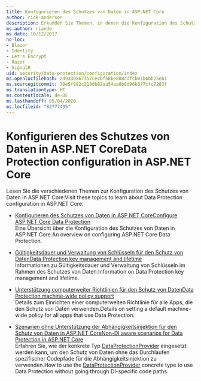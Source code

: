 ```yaml
---
title: Konfigurieren des Schutzes von Daten in ASP.NET Core
author: rick-anderson
description: Erkunden Sie Themen, in denen die Konfiguration des Schutzes von Daten in ASP.NET Core erläutert wird.
ms.author: riande
ms.date: 10/12/2017
no-loc:
- Blazor
- Identity
- Let's Encrypt
- Razor
- SignalR
uid: security/data-protection/configuration/index
ms.openlocfilehash: 2d9330867357cecbf58be808cdfcb01b6bb25eb1
ms.sourcegitcommit: 70e5f982c218db82aa54aa8b8d96b377cfc7283f
ms.translationtype: HT
ms.contentlocale: de-DE
ms.lasthandoff: 05/04/2020
ms.locfileid: "82777435"
---
```

# <a name="data-protection-configuration-in-aspnet-core"></a><span data-ttu-id="2afbe-103">Konfigurieren des Schutzes von Daten in ASP.NET Core</span><span class="sxs-lookup"><span data-stu-id="2afbe-103">Data Protection configuration in ASP.NET Core</span></span>

<span data-ttu-id="2afbe-104">Lesen Sie die verschiedenen Themen zur Konfiguration des Schutzes von Daten in ASP.NET Core:</span><span class="sxs-lookup"><span data-stu-id="2afbe-104">Visit these topics to learn about Data Protection configuration in ASP.NET Core:</span></span>

* [<span data-ttu-id="2afbe-105">Konfigurieren des Schutzes von Daten in ASP.NET Core</span><span class="sxs-lookup"><span data-stu-id="2afbe-105">Configure ASP.NET Core Data Protection</span></span>](xref:security/data-protection/configuration/overview)  
  <span data-ttu-id="2afbe-106">Eine Übersicht über die Konfiguration des Schutzes von Daten in ASP.NET Core.</span><span class="sxs-lookup"><span data-stu-id="2afbe-106">An overview on configuring ASP.NET Core Data Protection.</span></span>

* [<span data-ttu-id="2afbe-107">Gültigkeitsdauer und Verwaltung von Schlüsseln für den Schutz von Daten</span><span class="sxs-lookup"><span data-stu-id="2afbe-107">Data Protection key management and lifetime</span></span>](xref:security/data-protection/configuration/default-settings)  
  <span data-ttu-id="2afbe-108">Informationen zu Gültigkeitsdauer und Verwaltung von Schlüsseln im Rahmen des Schutzes von Daten.</span><span class="sxs-lookup"><span data-stu-id="2afbe-108">Information on Data Protection key management and lifetime.</span></span>

* [<span data-ttu-id="2afbe-109">Unterstützung computerweiter Richtlinien für den Schutz von Daten</span><span class="sxs-lookup"><span data-stu-id="2afbe-109">Data Protection machine-wide policy support</span></span>](xref:security/data-protection/configuration/machine-wide-policy)  
  <span data-ttu-id="2afbe-110">Details zum Einrichten einer computerweiten Richtlinie für alle Apps, die den Schutz von Daten verwenden.</span><span class="sxs-lookup"><span data-stu-id="2afbe-110">Details on setting a default machine-wide policy for all apps that use Data Protection.</span></span>

* [<span data-ttu-id="2afbe-111">Szenarien ohne Unterstützung der Abhängigkeitsinjektion für den Schutz von Daten in ASP.NET Core</span><span class="sxs-lookup"><span data-stu-id="2afbe-111">Non-DI aware scenarios for Data Protection in ASP.NET Core</span></span>](xref:security/data-protection/configuration/non-di-scenarios)  
  <span data-ttu-id="2afbe-112">Erfahren Sie, wie der konkrete Typ [DataProtectionProvider](/dotnet/api/Microsoft.AspNetCore.DataProtection.DataProtectionProvider) eingesetzt werden kann, um den Schutz von Daten ohne das Durchlaufen spezifischer Codepfade für die Abhängigkeitsinjektion zu verwenden.</span><span class="sxs-lookup"><span data-stu-id="2afbe-112">How to use the [DataProtectionProvider](/dotnet/api/Microsoft.AspNetCore.DataProtection.DataProtectionProvider) concrete type to use Data Protection without going through DI-specific code paths.</span></span>
